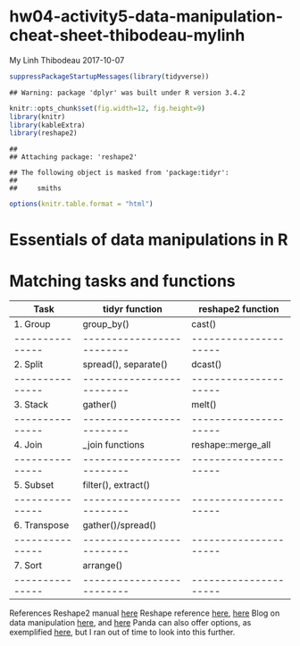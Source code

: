 hw04-activity5-data-manipulation-cheat-sheet-thibodeau-mylinh
================
My Linh Thibodeau
2017-10-07

``` r
suppressPackageStartupMessages(library(tidyverse))
```

    ## Warning: package 'dplyr' was built under R version 3.4.2

``` r
knitr::opts_chunk$set(fig.width=12, fig.height=9)
library(knitr)
library(kableExtra)
library(reshape2)
```

    ## 
    ## Attaching package: 'reshape2'

    ## The following object is masked from 'package:tidyr':
    ## 
    ##     smiths

``` r
options(knitr.table.format = "html")
```

Essentials of data manipulations in R
=====================================

Matching tasks and functions
============================

| Task            | tidyr function            | reshape2 function     |
|-----------------|---------------------------|-----------------------|
| 1. Group        | group\_by()               | cast()                |
| --------------- | ------------------------- | --------------------- |
| 2. Split        | spread(), separate()      | dcast()               |
| --------------- | ------------------------- | --------------------- |
| 3. Stack        | gather()                  | melt()                |
| --------------- | ------------------------- | --------------------- |
| 4. Join         | \_join functions          | reshape::merge\_all   |
| --------------- | ------------------------- | --------------------- |
| 5. Subset       | filter(), extract()       |                       |
| --------------- | ------------------------- | --------------------- |
| 6. Transpose    | gather()/spread()         |                       |
| --------------- | ------------------------- | --------------------- |
| 7. Sort         | arrange()                 |                       |
| --------------- | ------------------------- | --------------------- |

References Reshape2 manual [here](https://www.rdocumentation.org/packages/reshape2/versions/1.4.2) Reshape reference [here](http://had.co.nz/reshape/), [here](https://stackoverflow.com/questions/8091303/simultaneously-merge-multiple-data-frames-in-a-list) Blog on data manipulation [here](https://www.r-statistics.com/2012/01/aggregation-and-restructuring-data-from-r-in-action/), and [here](http://library.open.oregonstate.edu/computationalbiology/chapter/reshaping-and-joining-data-frames/) Panda can also offer options, as exemplified [here](https://pandas.pydata.org/pandas-docs/stable/merging.html), but I ran out of time to look into this further.
